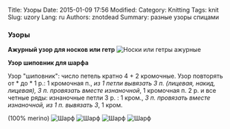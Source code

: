 Title: Узоры
Date: 2015-01-09 17:56
Modified: 
Category: Knitting
Tags: knit
Slug: uzory
Lang: ru
Authors: znotdead
Summary: разные узоры спицами

### Узоры
**Ажурный узор для носков или гетр**
![Носки или гетры ажурные](static/img/knitting/uzory/azhyrnie_noski_ili_getri.jpg)

**Узор шиповник для шарфа**

Узор "шиповник": число петель кратно 4 + 2 кромочные. Узор повторять от * до *
1 р.: 1 кромочная п., *из 1 петли вывязать 3 п. (лицевая, накид, лицевая), 3 п. провязать вместе изнаночной*, 1 кромочная п.
2 р. и все четные ряды: изнаночные петли
3 р. : 1 кром., *3 п. провязать вместе изнаночной, из 1 п. вывязать 3*, 1 кром.

(100% merino)
![Шарф](static/img/knitting/uzory/scarf_1.jpg)
![Шарф](static/img/knitting/uzory/scarf_2.jpg)
![Шарф](static/img/knitting/uzory/scarf_3.jpg)
![Шарф](static/img/knitting/uzory/scarf_4.jpg)
